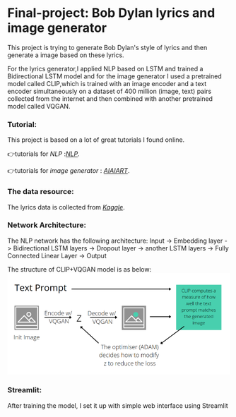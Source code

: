 # Final-project: Bob Dylan lyrics and image generator
This project is trying to generate Bob Dylan's style of lyrics and then generate a image based on these lyrics.

For the lyrics generator,I applied NLP based on LSTM and trained a Bidirectional LSTM model and for the image generator I used a pretrained model called CLIP,which is trained with an image encoder and a text encoder simultaneously on a dataset of 400 million (image, text) pairs collected from the internet and then combined with another pretrained model called VQGAN.


### Tutorial:
This project is based on a lot of great tutorials I found online.

:point_right:tutorials for *NLP*  :*[NLP](https://www.youtube.com/watch?v=ZMudJXhsUpY)*.


:point_right:tutorials for *image generator* : *[AIAIART](https://www.youtube.com/watch?v=dWCM-_V4hz8&list=PL23FjyM69j910zCdDFVWcjSIKHbSB7NE8&index=3)*.



### The data resource:
The lyrics data is collected from *[Kaggle](https://www.kaggle.com/datasets/terminate9298/songs-lyrics?select=lyrics.csv)*.



### Network Architecture:
The NLP network has the following architecture: Input -> Embedding layer -> Bidirectional LSTM layers -> Dropout layer -> another LSTM layers -> Fully Connected Linear Layer -> Output

The structure of CLIP+VQGAN model is as below:
![alt text](model.png)

### Streamlit:
After training the model, I set it up with simple web interface using Streamlit